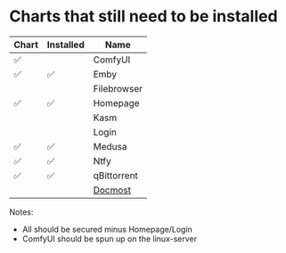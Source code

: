 # Charts that still need to be installed

| Chart | Installed | Name        |
|-------| --------- |-------------|
| ✅    |           | ComfyUI     |
| ✅    |  ✅       | Emby        |
|       |           | Filebrowser |
| ✅    |  ✅       | Homepage    |
|       |           | Kasm        |
|       |           | Login       |
| ✅    |  ✅       | Medusa      |
| ✅    |  ✅       | Ntfy        |
| ✅    |  ✅       | qBittorrent |
|       |           | [Docmost](https://github.com/docmost/docmost) |

Notes:
* All should be secured minus Homepage/Login
* ComfyUI should be spun up on the linux-server